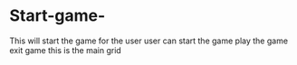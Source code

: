 # Start-game-
This will start the game for the user 
user can start the game 
play the game 
exit game 
this is the main grid 
